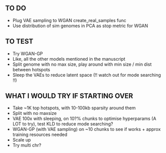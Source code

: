 ## TO DO
 * Plug VAE sampling to WGAN create_real_samples func
 * Use distribution of sim genomes in PCA as stop metric for WGAN


## TO TEST
 * Try WGAN-GP
 * Like, all the other models mentioned in the manuscript
 * Split genome with no max size, play around with min size / min dist between hotspots
 * Sleep the VAEs to reduce latent space (!! watch out for mode searching !!)


## WHAT I WOULD TRY IF STARTING OVER
 * Take ~1K top hotspots, with 10-100kb sparsity around them
 * Split with no maxsize
 * VAE 100x with sleeping, on 10?% chunks to optimise hyperparams (A LOT to try), test KLD to reduce mode searching?
 * WGAN-GP (with VAE sampling) on ~10 chunks to see if works + approx training resources needed
 * Scale up
 * Try multi chr?
